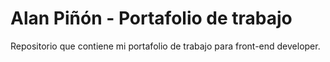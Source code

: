 # Alan Piñón - Portafolio de trabajo

Repositorio que contiene mi portafolio de trabajo para front-end developer.